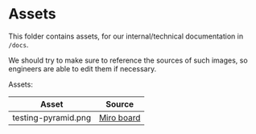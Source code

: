 # Assets

This folder contains assets, for our internal/technical documentation in `/docs`.

We should try to make sure to reference the sources of such images, so engineers are able to edit them if necessary.

Assets:

| Asset | Source |
|-------|--------|
| testing-pyramid.png | [Miro board](https://miro.com/app/board/uXjVLFkHbeY=/?share_link_id=541141577158) |

